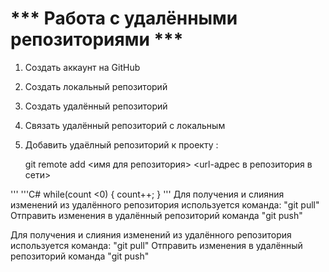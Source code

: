 # *** Работа с удалёнными репозиториями ***

1. Создать аккаунт на GitHub
2. Создать локальный репозиторий
3. Создать удалённый репозиторий
4. Связать удалённый репозиторий с локальным

5. Добавить удаёлный репозиторий к проекту :

   git remote add <имя для репозитория> <url-адрес в репозитория в сети>

'''
'''C#
while(count <0)
{
   count++;
}
'''
Для получения и слияния изменений из удалённого репозитория используется команда: "git pull"
Отправить изменения в удалённый репозиторий команда "git push"

Для получения и слияния изменений из удалённого репозитория используется команда: "git pull"
Отправить изменения в удалённый репозиторий команда "git push"

